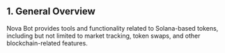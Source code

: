 ## 1. General Overview

Nova Bot provides tools and functionality related to Solana-based tokens, including but not limited to market tracking, token swaps, and other blockchain-related features.

